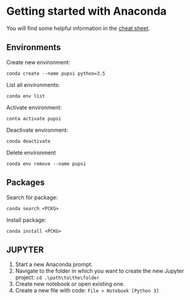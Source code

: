 # Getting started with Anaconda

You will find some helpful information in the [cheat sheet](./media/attachments/conda-cheatsheet.pdf).

## Environments

Create new environment:  
```
conda create --name pupsi python=3.5
```

List all environments:
```
conda env list
```

Activate environment:
```
conta activate pupsi
```

Deactivate environment:
```
conda deactivate
```

Delete environment
```
conda env remove --name pupsi
```

## Packages

Search for package:
```
conda search <PCKG>
```

Install package:
```
conda install <PCKG>
```

## JUPYTER

1. Start a new Anaconda prompt.
2. Navigate to the folder in which you want to create the new Jupyter project: ```cd .\path\to\the\folder```
3. Create new notebook or open existing one.
4. Create a new file with code: ```File > Notebook [Python 3]```

